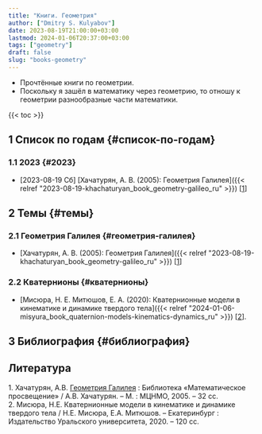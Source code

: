 ```yaml
---
title: "Книги. Геометрия"
author: ["Dmitry S. Kulyabov"]
date: 2023-08-19T21:00:00+03:00
lastmod: 2024-01-06T20:37:00+03:00
tags: ["geometry"]
draft: false
slug: "books-geometry"
---
```


-   Прочтённые книги по геометрии.
-   Поскольку я зашёл в математику через геометрию, то отношу к геометрии разнообразные части математики.

<!--more-->

{{< toc >}}


## <span class="section-num">1</span> Список по годам {#список-по-годам}


### <span class="section-num">1.1</span> 2023 {#2023}

-   <span class="timestamp-wrapper"><span class="timestamp">[2023-08-19 Сб] </span></span> [Хачатурян, А. В. (2005): Геометрия Галилея]({{< relref "2023-08-19-khachaturyan_book_geometry-galileo_ru" >}}) [<a href="#citeproc_bib_item_1">1</a>]


## <span class="section-num">2</span> Темы {#темы}


### <span class="section-num">2.1</span> Геометрия Галилея {#геометрия-галилея}

-   [Хачатурян, А. В. (2005): Геометрия Галилея]({{< relref "2023-08-19-khachaturyan_book_geometry-galileo_ru" >}}) [<a href="#citeproc_bib_item_1">1</a>]


### <span class="section-num">2.2</span> Кватернионы {#кватернионы}

-   [Мисюра, Н. Е. Митюшов, Е. А. (2020): Кватернионные модели в кинематике и динамике твердого тела]({{< relref "2024-01-06-misyura_book_quaternion-models-kinematics-dynamics_ru" >}}) [<a href="#citeproc_bib_item_2">2</a>].


## <span class="section-num">3</span> Библиография {#библиография}

## Литература

<div class="csl-bib-body">
  <div class="csl-entry"><a id="citeproc_bib_item_1"></a>1.	Хачатурян, А.В. <a href="https://www.mccme.ru/mmmf-lectures/books/books/book.32.pdf">Геометрия Галилея</a> : Библиотека «Математическое просвещение» / А.В. Хачатурян. – М. : МЦНМО, 2005. – 32 сс.</div>
  <div class="csl-entry"><a id="citeproc_bib_item_2"></a>2.	Мисюра, Н.Е. Кватернионные модели в кинематике и динамике твердого тела / Н.Е. Мисюра, Е.А. Митюшов. – Екатеринбург : Издательство Уральского университета, 2020. – 120 сс.</div>
</div>
